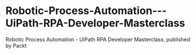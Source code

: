 


# Robotic-Process-Automation---UiPath-RPA-Developer-Masterclass
Robotic Process Automation - UiPath RPA Developer Masterclass, published by Packt
